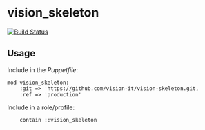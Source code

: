 # vision_skeleton

[![Build Status](https://travis-ci.org/vision-it/vision-skeleton.svg?branch=production)](https://travis-ci.org/vision-it/vision-skeleton)


## Usage

Include in the *Puppetfile*:

```
mod vision_skeleton:
    :git => 'https://github.com/vision-it/vision-skeleton.git,
    :ref => 'production'
```

Include in a role/profile:

```puppet
    contain ::vision_skeleton
```

